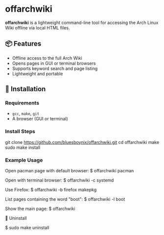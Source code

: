# offarchwiki

**offarchwiki** is a lightweight command-line tool for accessing the Arch Linux Wiki offline via local HTML files.

## 📦 Features

- Offline access to the full Arch Wiki
- Opens pages in GUI or terminal browsers
- Supports keyword search and page listing
- Lightweight and portable

## 🚀 Installation

### Requirements

- `gcc`, `make`, `git`
- A browser (GUI or terminal)

### Install Steps

git clone https://github.com/bluesboynix/offarchwiki.git
cd offarchwiki
make
sudo make install

### Example Usage
Open pacman page with default browser:
$ offarchwiki pacman

Open with terminal browser:
$ offarchwiki -c systemd

Use Firefox:
$ offarchwiki -b firefox makepkg

List pages containing the word "boot":
$ offarchwiki -l boot

Show the main page:
$ offarchwiki

🔧 Uninstall

$ sudo make uninstall
